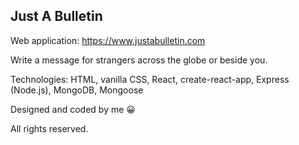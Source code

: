 ## Just A Bulletin

Web application: https://www.justabulletin.com

Write a message for strangers across the globe or beside you.

Technologies: HTML, vanilla CSS, React, create-react-app, Express (Node.js), MongoDB, Mongoose

Designed and coded by me :grinning:

All rights reserved.